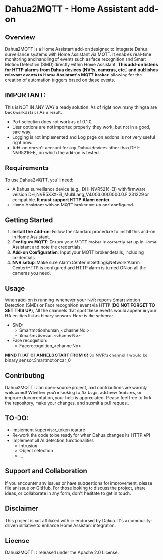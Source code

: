 # Dahua2MQTT - Home Assistant add-on

## Overview
Dahua2MQTT is a Home Assistant add-on designed to integrate Dahua surveillance systems with Home Assistant via MQTT. It enables real-time monitoring and handling of events such as face recognition and Smart Motion Detection (SMD) directly within Home Assistant. **This add-on listens for HTTP alarms from Dahua devices (NVRs, cameras, etc.) and publishes relevant events to Home Assistant's MQTT broker**, allowing for the creation of automation triggers based on these events.

## IMPORTANT:
This is NOT IN ANY WAY a ready solution. As of right now many thingsa are backwarkds(sic) As a result:
- Port selection does not work as of 0.1.0.
- User options are not imported properly. they work, but not in a good, safe way.
- Logging is not implemented and Log page on addons is not very useful right now.
- Add-on doesn't account for any Dahua devices other than DHI-NVR5216-EI, on which the add-on is tested.

## Requirements
To use Dahua2MQTT, you'll need:
- A Dahua surveillance device (e.g., DHI-NVR5216-EI) with firmware version DH_NVR5XXX-EI_MultiLang_V4.003.0000000.0.R.231229 or compatible. **It must support HTTP Alarm center**
- Home Assistant with an MQTT broker set up and configured.

## Getting Started
1. **Install the Add-on**: Follow the standard procedure to install this add-on in Home Assistant.
2. **Configure MQTT**: Ensure your MQTT broker is correctly set up in Home Assistant and note the credentials.
3. **Add-on Configuration**: Input your MQTT broker details, including credentials.
4. **NVR setup**: Make sure Alarm Center in Settings/Network/Alarm Center/HTTP is configured and HTTP alarm is turned ON on all the cameras you need.

## Usage
When add-on is running, whenever your NVR reports Smart Motion Detection (SMD) or Face recognition event via HTTP (**DO NOT FORGET TO SET THIS UP**),
All the channels that spot these events would appear in your HA entities list as binary sensors. Here is the schema:
- SMD:
  - Smartmotionhuman_\<channelNo.>
  - Smartmotioncar_\<channelNo>
- Face recognition:
  - Facerecognition_\<channelNo>

**MIND THAT CHANNELS START FROM 0!** So NVR's channel 1 would be binary_sensor.Smartmotioncar_0
## Contributing
Dahua2MQTT is an open-source project, and contributions are warmly welcomed! Whether you're looking to fix bugs, add new features, or improve documentation, your help is appreciated. Please feel free to fork the repository, make your changes, and submit a pull request.

## TO-DO:
- Implement Supervisor_token feature
- Re-work the code to be ready for when Dahua changes its HTTP API
- Implement all AI detection functionalities
  - Intrusion
  - Object detection
  - ...

## Support and Collaboration
If you encounter any issues or have suggestions for improvement, please file an issue on GitHub. For those looking to discuss the project, share ideas, or collaborate in any form, don't hesitate to get in touch.

## Disclaimer
This project is not affiliated with or endorsed by Dahua. It's a community-driven initiative to enhance Home Assistant integration.

## License
Dahua2MQTT is released under the Apache 2.0 License.
